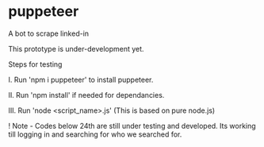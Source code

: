 # puppeteer
A bot to scrape linked-in

This prototype is under-development yet.

Steps for testing


I. Run 'npm i puppeteer' to install puppeteer. 

II. Run 'npm install' if needed for dependancies. 

III. Run 'node <script_name>.js' (This is based on pure node.js) 


! Note - Codes below 24th are still under testing and developed. Its working till logging in and searching for who we searched for.
